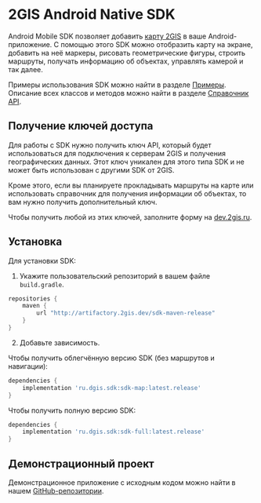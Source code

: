 # 2GIS Android Native SDK

Android Mobile SDK позволяет добавить [карту 2GIS](https://2gis.ru/) в ваше Android-приложение. С помощью этого SDK можно отобразить карту на экране, добавить на неё маркеры, рисовать геометрические фигуры, строить маршруты, получать информацию об объектах, управлять камерой и так далее.

Примеры использования SDK можно найти в разделе [Примеры](/ru/android/native/maps/examples). Описание всех классов и методов можно найти в разделе [Справочник API](/ru/android/native/maps/reference).

## Получение ключей доступа

Для работы с SDK нужно получить ключ API, который будет использоваться для подключения к серверам 2GIS и получения географических данных. Этот ключ уникален для этого типа SDK и не может быть использован с другими SDK от 2GIS.

Кроме этого, если вы планируете прокладывать маршруты на карте или использовать справочник для получения информации об объектах, то вам нужно получить дополнительный ключ.

Чтобы получить любой из этих ключей, заполните форму на [dev.2gis.ru](https://dev.2gis.ru/order/).

## Установка

Для установки SDK:

1. Укажите пользовательский репозиторий в вашем файле `build.gradle`.

```gradle
repositories {
    maven {
        url "http://artifactory.2gis.dev/sdk-maven-release"
    }
}
```

2. Добавьте зависимость.

Чтобы получить облегчённую версию SDK (без маршрутов и навигации):

```gradle
dependencies {
    implementation 'ru.dgis.sdk:sdk-map:latest.release'
}
```

Чтобы получить полную версию SDK:

```gradle
dependencies {
    implementation 'ru.dgis.sdk:sdk-full:latest.release'
}
```

## Демонстрационный проект

Демонстрационное приложение с исходным кодом можно найти в нашем [GitHub-репозитории](https://github.com/2gis/native-sdk-android-demo/).
